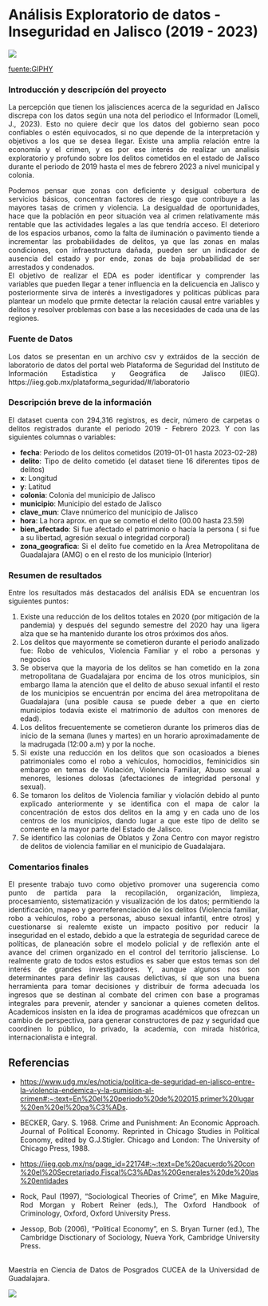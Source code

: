 # Análisis Exploratorio de datos - Inseguridad en Jalisco (2019 - 2023)

![](https://media.giphy.com/media/CCFFPwOK9xbamQksxU/giphy-downsized.gif)
  
  [fuente:GIPHY](https://media.giphy.com/media/CCFFPwOK9xbamQksxU/giphy-downsized.gif)

### Introducción y descripcíón del proyecto
<div style="text-align: justify"> La percepción que tienen los jalisciences acerca de la seguridad en Jalisco discrepa con los datos según una nota del periodico el Informador (Lomeli, J., 2023).  Esto no quiere decir que los datos del gobierno sean poco confiables o estén equivocados, si no que depende de la interpretación y objetivos a los que se desea llegar. Existe una amplia relación entre la economía y el crimen, y es por ese interés de realizar un analisis exploratorio y profundo sobre los delitos cometidos en el estado de Jalisco durante el periodo de 2019 hasta el mes de febrero 2023 a nivel municipal y colonia.
  
  Podemos pensar que zonas con deficiente y desigual cobertura de servicios básicos, concentran factores de riesgo que contribuye a las mayores tasas de crimen y violencia. La desigualdad de oportunidades, hace que la población en peor situación vea al crimen relativamente más rentable que las actividades legales a las que tendría acceso. El deterioro de los espacios urbanos, como la falta de iluminación o pavimento tiende a incrementar las probabilidades de delitos, ya que las zonas en malas condiciones, con infraestructura dañada, pueden ser un indicador de ausencia del estado y por ende, zonas de baja probabilidad de ser arrestados y condenados.   
  El objetivo de realizar el EDA es poder identificar y comprender las variables que pueden llegar a tener influencia en la delicuencia en Jalisco y posteriormente sirva de interés a investigadores y politicas públicas para plantear un modelo que prmite detectar la relación causal entre variables y delitos y resolver problemas con base a las necesidades de cada una de las regiones. </div>

### Fuente de Datos
<div style="text-align: justify"> Los datos se presentan en un archivo csv y extráidos de la sección de laboratorio de datos del portal web Plataforma de Seguridad del Instituto de Información Estadística y Geográfica de Jalisco (IIEG). https://iieg.gob.mx/plataforma_seguridad/#/laboratorio <div>  
  
### Descripción breve de la información
  
  El dataset cuenta con 294,316 registros, es decir, número de carpetas o delitos registrados durante el periodo 2019 - Febrero 2023.
  Y con las siguientes columnas o variables:
    
  + **fecha**: Periodo de los delitos cometidos (2019-01-01 hasta 2023-02-28)
  + **delito**: Tipo de delito cometido (el dataset tiene 16 diferentes tipos de delitos)
  + **x**: Longitud
  + **y**: Latitud
  + **colonia**: Colonia del municipio de Jalisco
  + **municipio**: Municipio del estado de Jalisco
  + **clave_mun**: Clave nnúmerico del municipio de Jalisco
  + **hora**: La hora aprox. en que se cometio el delito (00.00 hasta 23.59)
  + **bien_afectado**: Si fue afectado el patrimonio o hacía la persona ( si fue a su libertad, agresión sexual o integridad corporal)
  + **zona_geografica**: Si el delito fue cometido en la Área Metropolitana de Guadalajara (AMG) o en el resto de los municipio (Interior)
  
### Resumen de resultados 
Entre los resultados más destacados del análisis EDA se encuentran los siguientes puntos:
  1. Existe una reducción de los delitos totales en 2020 (por mitigación de la pandemia) y después del segundo semestre del 2020 hay una ligera alza que se ha mantenido durante los otros próximos dos años.
  2.  Los delitos que mayormente se cometieron durante el periodo analizado fue: Robo de vehículos, Violencia Familiar y el robo a personas y negocios
  3. Se observa que la mayoria de los delitos se han cometido en la zona metropolitana de Guadalajara por encima de los otros municipios, sin embargo llama la atención que el delito de abuso sexual infantil el resto de los municipios se encuentrán por encima del área metropolitana de Guadalajara (una posible causa se puede deber a que en cierto municipios todavía existe el matrimonio de adultos con menores de edad).
  4. Los delitos frecuentemente se cometieron durante los primeros dias de inicio de la semana (lunes y martes) en un horario aproximadamente de la madrugada (12:00 a.m) y por la noche.
  5. Si existe una reducción en los delitos que son ocasioados a bienes patrimoniales como el robo a vehículos, homocidios, feminicidios sin embargo en temas de Violación, Violencia Familiar, Abuso sexual a menores, lesiones dolosas (afectaciones de integridad personal y sexual).
  6. Se tomaron los delitos de Violencia familiar y violacíón debido al punto explicado anteriormente y se identifica con el mapa de calor la concentración de estos dos delitos en la amg y en cada uno de los centros de los municipios, dando lugar a que este tipo de delito se comente en la mayor parte del Estado de Jalisco.
  7. Se identifico las colonias de Oblatos y Zona Centro con mayor registro de delitos de violencia familiar en el municipio de Guadalajara.
  
### Comentarios finales
El presente trabajo tuvo como objetivo promover una sugerencia como punto de partida para la recopilación, organización, limpieza, procesamiento, sistematización y visualización de los datos; permitiendo la identificación, mapeo y georreferenciación de los delitos (Violencia familiar, robo a vehículos, robo a personas, abuso sexual infantil, entre otros) y cuestionarse si realemte existe un impacto positivo por reducir la inseguridad en el estado, debido a que la estrategia de seguridad carece de políticas, de planeación sobre el modelo policial y de reflexión ante el avance del crimen organizado en el control del territorio jalisciense. Lo realmente grato de todos estos estudios es saber que estos temas son del interés de  grandes investigadores. Y, aunque algunos nos son determinantes para definir las causas  delictivas, sí que son una buena herramienta para tomar decisiones y distribuir de forma  adecuada los ingresos que se destinan al combate del crimen con base a programas integrales para prevenir, atender y sancionar a quienes cometen delitos. Academicos insisten en la idea de programas académicos que ofrezcan un cambio de perspectiva, para generar constructores de paz y seguridad que coordinen lo público, lo privado, la academia, con mirada histórica, internacionalista e integral.
  
 ## Referencias
+ https://www.udg.mx/es/noticia/politica-de-seguridad-en-jalisco-entre-la-violencia-endemica-y-la-sumision-al-crimen#:~:text=En%20el%20periodo%20de%202015,primer%20lugar%20en%20el%20pa%C3%ADs.

+ BECKER, Gary. S. 1968. Crime and Punishment: An Economic Approach. Journal of Political Economy. Reprinted in Chicago Studies in Political Economy, edited by G.J.Stigler. Chicago and London: The University of Chicago Press, 1988.

+ https://iieg.gob.mx/ns/page_id=22174#:~:text=De%20acuerdo%20con%20el%20Secretariado,Fiscal%C3%ADas%20Generales%20de%20las%20entidades

+ Rock, Paul (1997), “Sociological Theories of Crime”, en Mike Maguire, Rod Morgan y Robert Reiner (eds.), The Oxford Handbook of Criminology, Oxford, Oxford University Press. 

+ Jessop, Bob (2006), “Political Economy”, en S. Bryan Turner (ed.), The Cambridge Disctionary of Sociology, Nueva York, Cambridge University Press.
 



<br>
Maestría en Ciencia de Datos de Posgrados CUCEA de la Universidad de Guadalajara.  

![](https://raw.githubusercontent.com/vcuspinera/UDG_MCD_Project_Dev_II/main/actividades/img/MCD_logo.png)

